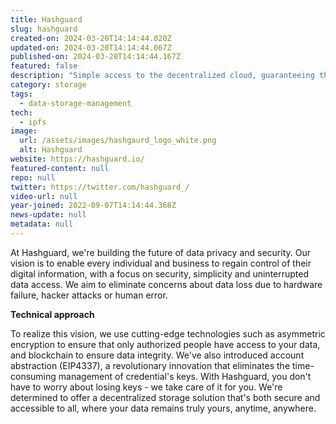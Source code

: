 ```yaml
---
title: Hashguard
slug: hashguard
created-on: 2024-03-20T14:14:44.020Z
updated-on: 2024-03-20T14:14:44.067Z
published-on: 2024-03-20T14:14:44.167Z
featured: false
description: "Simple access to the decentralized cloud, guaranteeing the sovereignty and resilience of your data."
category: storage
tags:
  - data-storage-management
tech:
  - ipfs
image:
  url: /assets/images/hashgaurd_logo_white.png
  alt: Hashguard
website: https://hashguard.io/
featured-content: null
repo: null
twitter: https://twitter.com/hashguard_/
video-url: null
year-joined: 2022-09-07T14:14:44.368Z
news-update: null
metadata: null
---
```


At Hashguard, we're building the future of data privacy and security. Our vision is to enable every individual and business to regain control of their digital information, with a focus on security, simplicity and uninterrupted data access. We aim to eliminate concerns about data loss due to hardware failure, hacker attacks or human error.

**Technical approach**

To realize this vision, we use cutting-edge technologies such as asymmetric encryption to ensure that only authorized people have access to your data, and blockchain to ensure data integrity. We've also introduced account abstraction (EIP4337), a revolutionary innovation that eliminates the time-consuming management of credential's keys. With Hashguard, you don't have to worry about losing keys - we take care of it for you. We're determined to offer a decentralized storage solution that's both secure and accessible to all, where your data remains truly yours, anytime, anywhere.
